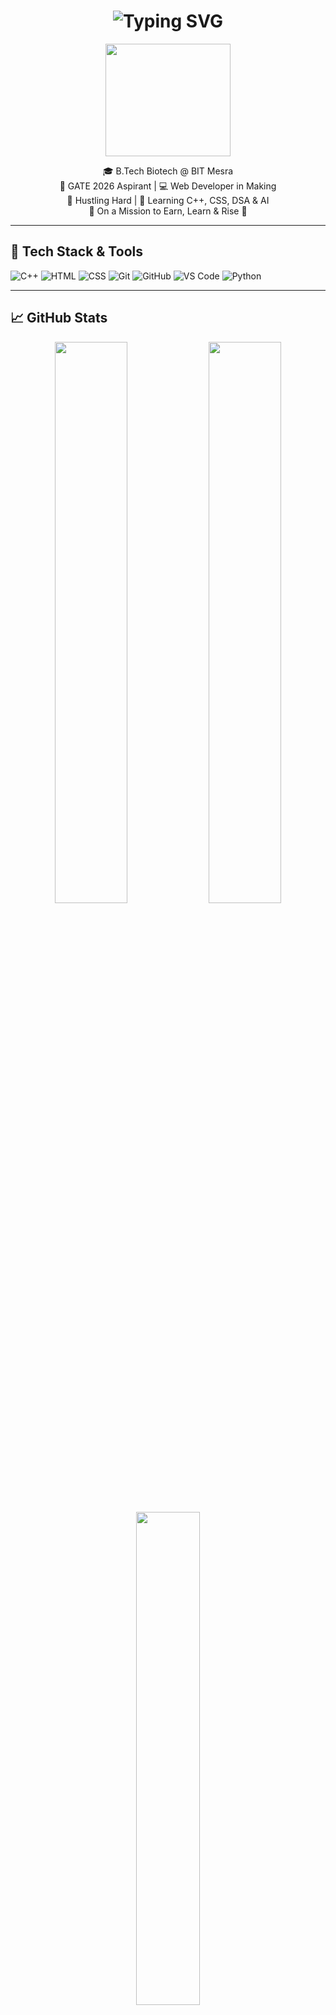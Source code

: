 <h1 align="center">
  <img src="https://readme-typing-svg.demolab.com?font=Fira+Code&size=28&pause=1000&color=F7F7F7&center=true&vCenter=true&width=435&lines=Hey+%F0%9F%91%8B%2C+I'm+ADITYA!;C%2B%2B+%7C+Web+Dev+%7C+GATE+CSE+2026+%7C+Hustler" alt="Typing SVG" />
</h1>

<p align="center">
  <img src="https://media.giphy.com/media/3ohs4BSacFKI7A717y/giphy.gif" width="200" height="180" />
</p>

<p align="center">
  🎓 B.Tech Biotech @ BIT Mesra <br>
  🧠 GATE 2026 Aspirant | 💻 Web Developer in Making <br>
  💪 Hustling Hard | 🐍 Learning C++, CSS, DSA & AI <br>
  💸 On a Mission to Earn, Learn & Rise 🚀
</p>

---

## 🚀 Tech Stack & Tools

![C++](https://img.shields.io/badge/-C++-00599C?style=for-the-badge&logo=c%2B%2B&logoColor=white)
![HTML](https://img.shields.io/badge/-HTML5-E34F26?style=for-the-badge&logo=html5&logoColor=white)
![CSS](https://img.shields.io/badge/-CSS3-1572B6?style=for-the-badge&logo=css3)
![Git](https://img.shields.io/badge/-Git-F05032?style=for-the-badge&logo=git&logoColor=white)
![GitHub](https://img.shields.io/badge/-GitHub-181717?style=for-the-badge&logo=github)
![VS Code](https://img.shields.io/badge/-VSCode-007ACC?style=for-the-badge&logo=visual-studio-code)
![Python](https://img.shields.io/badge/-Python-3776AB?style=for-the-badge&logo=python&logoColor=white)

---

## 📈 GitHub Stats

<div align="center">
  <img src="https://github-readme-stats.vercel.app/api?username=Aditya140205&show_icons=true&theme=radical" width="48%" />
  <img src="https://github-readme-streak-stats.herokuapp.com/?user=Aditya140205&theme=radical" width="48%" />
</div>

<div align="center">
  <img src="https://github-readme-stats.vercel.app/api/top-langs/?username=Aditya140205&layout=compact&theme=radical" width="45%" />
</div>

---

## 🔥 Quote that fuels me

> *"Jatt da muqam Microsoft te billboard te, koyi hor karde na karde mainu proud ae Sidhu Moosewala"* 🕊️  
> *Turning my pain into power. Success is my only option.* 💯

---

## 🌐 Connect With Me

<p align="center">
  <a href="https://www.linkedin.com/in/aditya-singh-0164b9252/" target="_blank">
    <img src="https://img.shields.io/badge/LinkedIn-ADITYA-blue?style=for-the-badge&logo=linkedin" />
  </a>
  <a href="https://leetcode.com/u/Aadi1402/" target="_blank">
    <img src="https://img.shields.io/badge/LeetCode-Aadi1402-orange?style=for-the-badge&logo=leetcode" />
  </a>
  <a href="https://codeforces.com/profile/aditya1402.singh" target="_blank">
    <img src="https://img.shields.io/badge/Codeforces-aditya1402.singh-blue?style=for-the-badge&logo=codeforces" />
  </a>
  <a href="https://github.com/Aditya140205" target="_blank">
    <img src="https://img.shields.io/badge/GitHub-Aditya140205-black?style=for-the-badge&logo=github" />
  </a>
</p>

---

<p align="center">
  Made with ❤️ by <strong>ADITYA</strong> | Hustling towards greatness 💼
</p>
